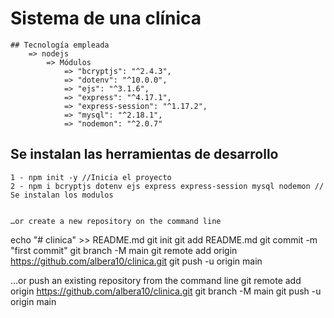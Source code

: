 # Sistema de una clínica
    ## Tecnología empleada
        => nodejs
            => Módulos
                => "bcryptjs": "^2.4.3",
                => "dotenv": "^10.0.0",
                => "ejs": "^3.1.6",
                => "express": "^4.17.1",
                => "express-session": "^1.17.2",
                => "mysql": "^2.18.1",
                => "nodemon": "^2.0.7"

## Se instalan las herramientas de desarrollo
    1 - npm init -y //Inicia el proyecto
    2 - npm i bcryptjs dotenv ejs express express-session mysql nodemon // Se instalan los modulos


    …or create a new repository on the command line
echo "# clinica" >> README.md
git init
git add README.md
git commit -m "first commit"
git branch -M main
git remote add origin https://github.com/albera10/clinica.git
git push -u origin main

…or push an existing repository from the command line
git remote add origin https://github.com/albera10/clinica.git
git branch -M main
git push -u origin main